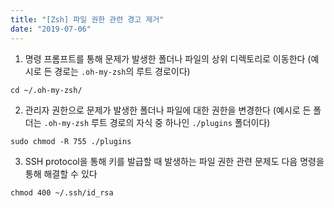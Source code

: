 ```yaml
---
title: "[Zsh] 파일 권한 관련 경고 제거"
date: "2019-07-06"
---
```


1. 명령 프롬프트를 통해 문제가 발생한 폴더나 파일의 상위 디렉토리로 이동한다 (예시로 든 경로는 `.oh-my-zsh`의 루트 경로이다)

`cd ~/.oh-my-zsh/`

2. 관리자 권한으로 문제가 발생한 폴더나 파일에 대한 권한을 변경한다 (예시로 든 폴더는 `.oh-my-zsh` 루트 경로의 자식 중 하나인 `./plugins` 폴더이다)

`sudo chmod -R 755 ./plugins`

3. SSH protocol을 통해 키를 발급할 때 발생하는 파일 권한 관련 문제도 다음 명령을 통해 해결할 수 있다

`chmod 400 ~/.ssh/id_rsa`
